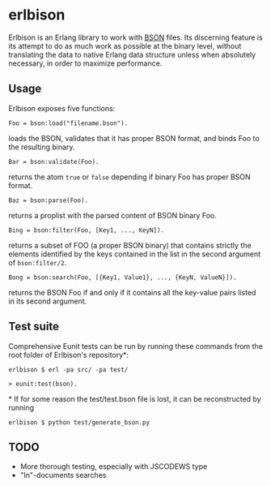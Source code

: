 # erlbison

Erlbison is an Erlang library to work with [BSON](http://bsonspec.org/) files.
Its discerning feature is its attempt to do as much work as possible at the
binary level, without translating the data to native Erlang data structure
unless when absolutely necessary, in order to maximize performance.

## Usage

Erlbison exposes five functions:

`Foo = bson:load("filename.bson").`

loads the BSON, validates that it has proper BSON format, and binds Foo to the
resulting binary.

`Bar = bson:validate(Foo).`

returns the atom `true` or `false` depending if binary Foo has proper BSON format.

`Baz = bson:parse(Foo).`

returns a proplist with the parsed content of BSON binary Foo.

`Bing = bson:filter(Foo, [Key1, ..., KeyN]).`

returns a subset of FOO (a proper BSON binary) that contains strictly the elements identified by
the keys contained in the list in the second argument of `bson:filter/2`.

`Bong = bson:search(Foo, [{Key1, Value1}, ..., {KeyN, ValueN}]).`

returns the BSON Foo if and only if it contains all the key-value pairs listed in its second argument.

## Test suite

Comprehensive Eunit tests can be run by running these commands from the root folder of Erlbison's repository\*:

`erlbison $ erl -pa src/ -pa test/`

`> eunit:test(bson).`

\* If for some reason the test/test.bson file is lost, it can be reconstructed by running

`erlbison $ python test/generate_bson.py`

## TODO

* More thorough testing, especially with JSCODEWS type
* "In"-documents searches

